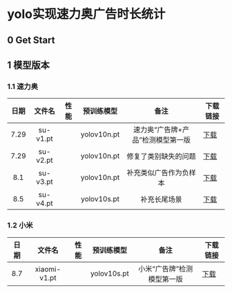 # yolo实现速力奥广告时长统计

## 0 Get Start

## 1 模型版本
### 1.1 速力奥
| 日期 |  文件名  | 性能 | 预训练模型  |               备注                | 下载链接                                                     |
| :--: | :------: | :--: | :---------: | :-------------------------------: | ------------------------------------------------------------ |
| 7.29 | su-v1.pt |      | yolov10n.pt | 速力奥“广告牌+产品”检测模型第一版 | [下载](https://huggingface.co/bhsh0112/qiji-adver_detect/resolve/suliao/su-v1.pt?download=true) |
| 7.29 | su-v2.pt |      | yolov10n.pt |       修复了类别缺失的问题        | [下载](https://huggingface.co/bhsh0112/qiji-adver_detect/resolve/suliao/su-v2.pt?download=true) |
| 8.1  | su-v3.pt |      | yolov10n.pt |      补充类似广告作为负样本       | [下载](https://huggingface.co/bhsh0112/qiji-adver_detect/resolve/suliao/su-v3.pt?download=true) |
| 8.5  | su-v4.pt |      | yolov10s.pt |           补充长尾场景            | [下载](https://huggingface.co/bhsh0112/qiji-adver_detect/resolve/suliao/su-v4.pt?download=true)|
### 1.2 小米
| 日期 |  文件名  | 性能 | 预训练模型  |               备注                | 下载链接                                                     |
| :--: | :------: | :--: | :---------: | :-------------------------------: | ------------------------------------------------------------ |
| 8.7 | xiaomi-v1.pt |      | yolov10s.pt | 小米“广告牌”检测模型第一版 | [下载](https://huggingface.co/bhsh0112/qiji-adver_detect/resolve/master/su-v1.pt?download=true) |
